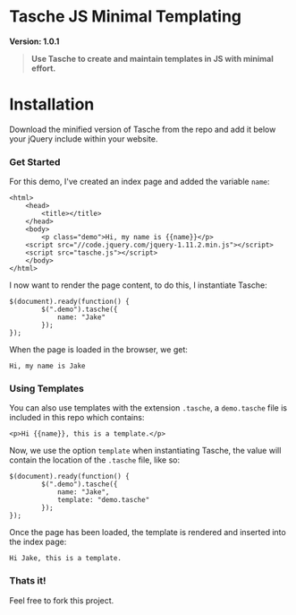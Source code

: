 Tasche JS Minimal Templating
===========

**Version: 1.0.1**

> **Use Tasche to create and maintain templates in JS with minimal effort.**

Installation
=====

Download the minified version of Tasche from the repo and add it below your jQuery include within your website. 

### Get Started

For this demo, I've created an index page and added the variable `name`: 

```
<html>
	<head>
		<title></title>
	</head>
	<body>
		<p class="demo">Hi, my name is {{name}}</p>
	<script src="//code.jquery.com/jquery-1.11.2.min.js"></script>
	<script src="tasche.js"></script>
	</body>
</html>
```

I now want to render the page content, to do this, I instantiate Tasche: 

```
$(document).ready(function() {
		$(".demo").tasche({
			name: "Jake"
		});
});
```

When the page is loaded in the browser, we get: 

```
Hi, my name is Jake
```

### Using Templates

You can also use templates with the extension `.tasche`, a `demo.tasche` file is included in this repo which contains:

```
<p>Hi {{name}}, this is a template.</p>
```

Now, we use the option `template` when instantiating Tasche, the value will contain the location of the `.tasche` file, like so: 

```
$(document).ready(function() {
		$(".demo").tasche({
			name: "Jake",
			template: "demo.tasche"
		});
});
```

Once the page has been loaded, the template is rendered and inserted into the index page: 

```Hi Jake, this is a template.```


### Thats it!

Feel free to fork this project.
